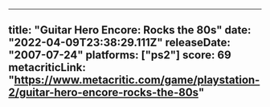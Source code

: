 
---
title: "Guitar Hero Encore: Rocks the 80s"
date: "2022-04-09T23:38:29.111Z"
releaseDate: "2007-07-24"
platforms: ["ps2"]
score: 69
metacriticLink: "https://www.metacritic.com/game/playstation-2/guitar-hero-encore-rocks-the-80s"
---
